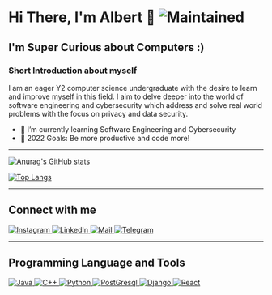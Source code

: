 # Hi There, I'm Albert 👋 <img alt="Maintained" src="https://img.shields.io/badge/Maintained%3F-yes-green.svg"/>

## I'm Super Curious about Computers :)

### Short Introduction about myself
I am an eager Y2 computer science undergraduate with the desire to learn and improve myself in this field. I aim to delve deeper into the world of software engineering and cybersecurity which address and solve real world problems with the focus on privacy and data security. 
- 🌱 I’m currently learning Software Engineering and Cybersecurity
- 🥅 2022 Goals: Be more productive and code more!
---

[![Anurag's GitHub stats](https://github-readme-stats.vercel.app/api?username=albertsutz&count_private=true&show_icons=true&theme=algolia)](https://github.com/anuraghazra/github-readme-stats)

[![Top Langs](https://github-readme-stats.vercel.app/api/top-langs/?username=albertsutz&hide=jupyter%20notebook&layout=compact&theme=algolia)](https://github.com/anuraghazra/github-readme-stats)

---
## Connect with me
<p>
<a href="https://www.instagram.com/albertsutz/">
  <img alt="Instagram" src="https://img.shields.io/badge/Instagram-E4405F?style=for-the-badge&logo=instagram&logoColor=white"/>
</a>
<a href="https://www.linkedin.com/in/albert-sutiono/">
  <img alt="LinkedIn" src="https://img.shields.io/badge/linkedin%20-%230077B5.svg?&style=for-the-badge&logo=linkedin&logoColor=white"/>
</a>
<a href="mailto:albertsutz123@gmail.com">
  <img alt="Mail" src="https://img.shields.io/badge/Gmail-D14836?style=for-the-badge&logo=gmail&logoColor=white"/>
</a>
<a href="https://t.me/Albertsutz/">
  <img alt="Telegram" src="https://img.shields.io/badge/Telegram-2CA5E0?style=for-the-badge&logo=telegram&logoColor=white"/>
</a>
</p>

---

## Programming Language and Tools

<p>
<a href="https://github.com/albertsutz">
  <img alt="Java" src="https://img.shields.io/badge/Java-ED8B00?style=for-the-badge&logo=java&logoColor=white"/>
</a>
<a href="https://github.com/albertsutz">
  <img alt="C++" src="https://img.shields.io/badge/C%2B%2B-00599C?style=for-the-badge&logo=c%2B%2B&logoColor=white"/>
</a>
<a href="https://github.com/albertsutz">
  <img alt="Python" src="https://img.shields.io/badge/Python-14354C?style=for-the-badge&logo=python&logoColor=white"/>
</a>
<a href="https://github.com/albertsutz">
  <img alt="PostGresql" src="https://img.shields.io/badge/PostgreSQL-316192?style=for-the-badge&logo=postgresql&logoColor=white"/>
</a>
<a href="https://github.com/albertsutz">
  <img alt="Django" src="https://img.shields.io/badge/Django-092E20?style=for-the-badge&logo=django&logoColor=white"/>
</a>
<a href="https://github.com/albertsutz">
  <img alt="React" src="https://img.shields.io/badge/React-20232A?style=for-the-badge&logo=react&logoColor=61DAFB"/>
</a>
</p>

